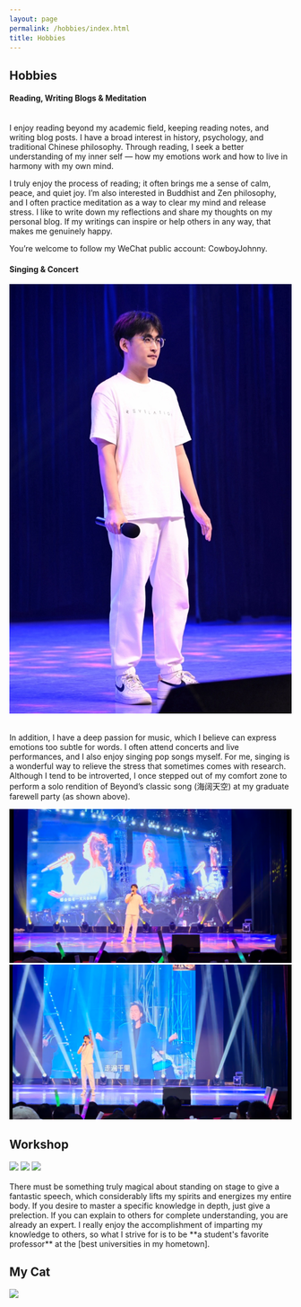 ```yaml
---
layout: page
permalink: /hobbies/index.html
title: Hobbies
---
```


## Hobbies

#### Reading, Writing Blogs & Meditation
<br>
I enjoy reading beyond my academic field, keeping reading notes, and writing blog posts. I have a broad interest in history, psychology, and traditional Chinese philosophy. Through reading, I seek a better understanding of my inner self — how my emotions work and how to live in harmony with my own mind.

I truly enjoy the process of reading; it often brings me a sense of calm, peace, and quiet joy. I’m also interested in Buddhist and Zen philosophy, and I often practice meditation as a way to clear my mind and release stress. I like to write down my reflections and share my thoughts on my personal blog. If my writings can inspire or help others in any way, that makes me genuinely happy.

You’re welcome to follow my WeChat public account: CowboyJohnny.

#### Singing & Concert

<img src="/images/sing11.jpg" class="floatpic">

<br>In addition, I have a deep passion for music, which I believe can express emotions too subtle for words. I often attend concerts and live performances, and I also enjoy singing pop songs myself. For me, singing is a wonderful way to relieve the stress that sometimes comes with research. Although I tend to be introverted, I once stepped out of my comfort zone to perform a solo rendition of Beyond’s classic song (海阔天空) at my graduate farewell party (as shown above).
<div class="half">
<img src="/images/sing22.png">
<img src="/images/sing33.png">
</div>

## Workshop

<div class="third">
<img src="/images/prelection1.JPG">
<img src="/images/speech1.JPG">
<img src="/images/speech3.JPG">
</div>
<br>There must be something truly magical about standing on stage to give a fantastic speech, which considerably lifts my spirits and energizes my entire body. If you desire to master a specific knowledge in depth, just give a prelection. If you can explain to others for complete understanding, you are already an expert. I really enjoy the accomplishment of imparting my knowledge to others, so what I strive for is to be **a student's favorite professor** at the [best universities in my hometown].

[best universities in my hometown]:https://www.fzu.edu.cn/


## My Cat


<div>
<img src="/images/cat.JPG">
</div>
<br>
